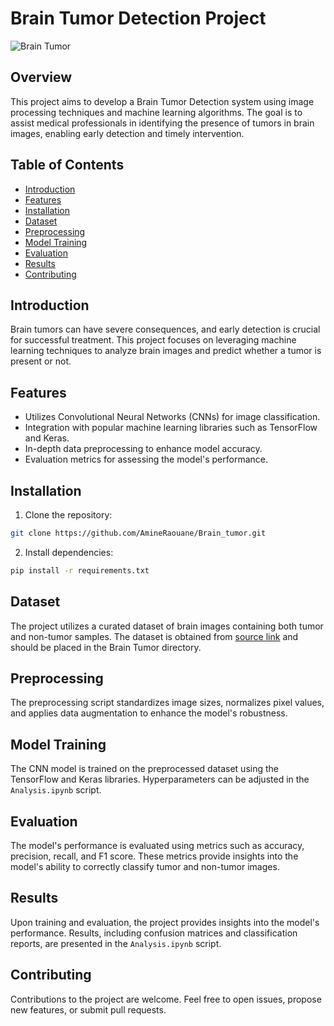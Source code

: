 # Brain Tumor Detection Project

![Brain Tumor](https://i.pinimg.com/564x/83/98/8d/83988d7efd496ab0b8d99f96823b0f04.jpg)

## Overview

This project aims to develop a Brain Tumor Detection system using image processing techniques and machine learning algorithms. The goal is to assist medical professionals in identifying the presence of tumors in brain images, enabling early detection and timely intervention.

## Table of Contents

- [Introduction](#introduction)
- [Features](#features)
- [Installation](#installation)
- [Dataset](#dataset)
- [Preprocessing](#preprocessing)
- [Model Training](#model-training)
- [Evaluation](#evaluation)
- [Results](#results)
- [Contributing](#contributing)

## Introduction

Brain tumors can have severe consequences, and early detection is crucial for successful treatment. This project focuses on leveraging machine learning techniques to analyze brain images and predict whether a tumor is present or not.

## Features

- Utilizes Convolutional Neural Networks (CNNs) for image classification.
- Integration with popular machine learning libraries such as TensorFlow and Keras.
- In-depth data preprocessing to enhance model accuracy.
- Evaluation metrics for assessing the model's performance.

## Installation

1. Clone the repository:

```bash
git clone https://github.com/AmineRaouane/Brain_tumor.git
```

2. Install dependencies:

```bash
pip install -r requirements.txt
```


## Dataset

The project utilizes a curated dataset of brain images containing both tumor and non-tumor samples. The dataset is obtained from [source link](https://www.kaggle.com/datasets/jakeshbohaju/brain-tumor) and should be placed in the Brain Tumor directory.

## Preprocessing

The preprocessing script standardizes image sizes, normalizes pixel values, and applies data augmentation to enhance the model's robustness.

## Model Training

The CNN model is trained on the preprocessed dataset using the TensorFlow and Keras libraries. Hyperparameters can be adjusted in the `Analysis.ipynb` script.

## Evaluation

The model's performance is evaluated using metrics such as accuracy, precision, recall, and F1 score. These metrics provide insights into the model's ability to correctly classify tumor and non-tumor images.

## Results

Upon training and evaluation, the project provides insights into the model's performance. Results, including confusion matrices and classification reports, are presented in the `Analysis.ipynb` script.

## Contributing

Contributions to the project are welcome. Feel free to open issues, propose new features, or submit pull requests.

